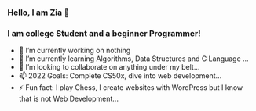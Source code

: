 ### Hello, I am Zia 👋

### I am college Student and a beginner Programmer!

<!--
**ziabinumer/ziabinumer** is a ✨ _special_ ✨ repository because its `README.md` (this file) appears on your GitHub profile. -->


- 🔭 I’m currently working on nothing
- 🌱 I’m currently learning Algorithms, Data Structures and C Language ...
- 👯 I’m looking to collaborate on anything under my belt...
- 📫 2022 Goals: Complete CS50x, dive into web development...
- ⚡ Fun fact: I play Chess, I create websites with WordPress but I know that is not Web Development...





